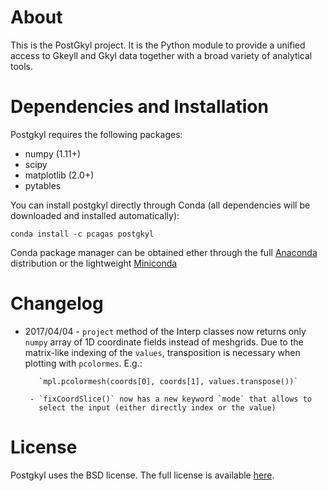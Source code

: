 # About

This is the PostGkyl project. It is the Python module to provide a
unified access to Gkeyll and Gkyl data together with a broad variety of
analytical tools.

# Dependencies and Installation

Postgkyl requires the following packages:

 * numpy (1.11+)
 * scipy
 * matplotlib (2.0+)
 * pytables

You can install postgkyl directly through Conda (all dependencies will
be downloaded and installed automatically):

~~~~~~~
conda install -c pcagas postgkyl
~~~~~~~

Conda package manager can be obtained ether through the full
[Anaconda](https://www.continuum.io/downloads) distribution or the
lightweight [Miniconda](https://conda.io/miniconda.html)

# Changelog

* 2017/04/04
       - `project` method of the Interp classes now returns only
         `numpy` array of 1D coordinate fields instead of
         meshgrids. Due to the matrix-like indexing of the `values`,
         transposition is necessary when plotting with
         `pcolormes`. E.g.:

         `mpl.pcolormesh(coords[0], coords[1], values.transpose())`

       - `fixCoordSlice()` now has a new keyword `mode` that allows to
         select the input (either directly index or the value)

# License

Postgkyl uses the BSD license. The full license is available [here](LICENSE).

